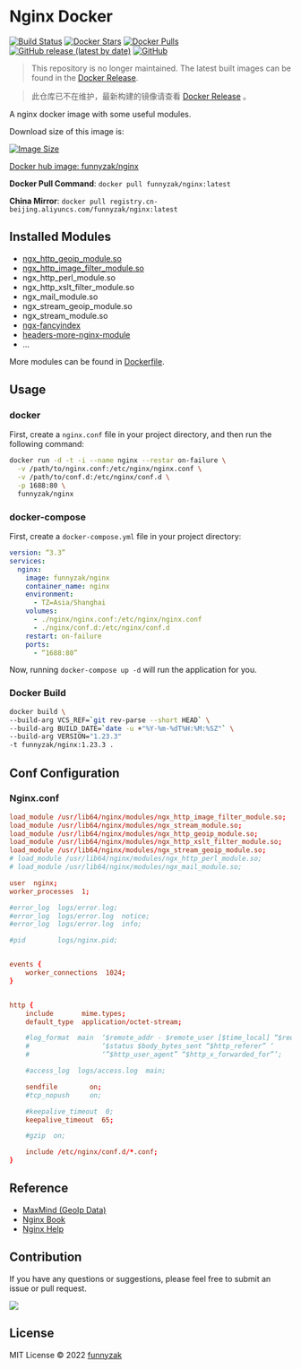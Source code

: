 # Nginx Docker

[![Build Status][build-status-image]][build-status]
[![Docker Stars][docker-star-image]][docker-hub-url]
[![Docker Pulls][docker-pull-image]][docker-hub-url]
[![GitHub release (latest by date)][latest-release]][repository-url]
[![GitHub][license-image]][repository-url]

> This repository is no longer maintained. The latest built images can be found in the [Docker Release](https://github.com/funnyzak/docker-release/tree/main/Docker/nginx).

> 此仓库已不在维护，最新构建的镜像请查看 [Docker Release](https://github.com/funnyzak/docker-release/tree/main/Docker/nginx) 。




A nginx docker image with some useful modules.

Download size of this image is:

[![Image Size][docker-image-size]][docker-hub-url]

[Docker hub image: funnyzak/nginx][docker-hub-url]

**Docker Pull Command**: `docker pull funnyzak/nginx:latest`

**China Mirror**: `docker pull registry.cn-beijing.aliyuncs.com/funnyzak/nginx:latest`

## Installed Modules

- [ngx_http_geoip_module.so](https://nginx.org/en/docs/http/ngx_http_geoip_module.html)
- [ngx_http_image_filter_module.so](https://nginx.org/en/docs/http/ngx_http_image_filter_module.html)
- ngx_http_perl_module.so
- ngx_http_xslt_filter_module.so
- ngx_mail_module.so
- ngx_stream_geoip_module.so
- ngx_stream_module.so
- [ngx-fancyindex](https://github.com/aperezdc/ngx-fancyindex)
- [headers-more-nginx-module](https://github.com/openresty/headers-more-nginx-module)
- ...

More modules can be found in [Dockerfile](https://github.com/funnyzak/nginx-docker/blob/main/Dockerfile).

## Usage

### docker

First, create a `nginx.conf` file in your project directory, and then run the following command:

```bash
docker run -d -t -i --name nginx --restar on-failure \
  -v /path/to/nginx.conf:/etc/nginx/nginx.conf \
  -v /path/to/conf.d:/etc/nginx/conf.d \
  -p 1688:80 \
  funnyzak/nginx
```

### docker-compose

First, create a `docker-compose.yml` file in your project directory:

```yaml
version: “3.3”
services:
  nginx:
    image: funnyzak/nginx
    container_name: nginx
    environment:
      - TZ=Asia/Shanghai
    volumes:
      - ./nginx/nginx.conf:/etc/nginx/nginx.conf
      - ./nginx/conf.d:/etc/nginx/conf.d
    restart: on-failure
    ports:
      - “1688:80” 
```

Now, running `docker-compose up -d` will run the application for you.

### Docker Build

```bash
docker build \
--build-arg VCS_REF=`git rev-parse --short HEAD` \
--build-arg BUILD_DATE=`date -u +"%Y-%m-%dT%H:%M:%SZ"` \
--build-arg VERSION="1.23.3"
-t funnyzak/nginx:1.23.3 .
```

## Conf Configuration

### Nginx.conf

```conf
load_module /usr/lib64/nginx/modules/ngx_http_image_filter_module.so;
load_module /usr/lib64/nginx/modules/ngx_stream_module.so;
load_module /usr/lib64/nginx/modules/ngx_http_geoip_module.so;
load_module /usr/lib64/nginx/modules/ngx_http_xslt_filter_module.so;
load_module /usr/lib64/nginx/modules/ngx_stream_geoip_module.so;
# load_module /usr/lib64/nginx/modules/ngx_http_perl_module.so;
# load_module /usr/lib64/nginx/modules/ngx_mail_module.so;

user  nginx;
worker_processes  1;

#error_log  logs/error.log;
#error_log  logs/error.log  notice;
#error_log  logs/error.log  info;

#pid        logs/nginx.pid;


events {
    worker_connections  1024;
}


http {
    include       mime.types;
    default_type  application/octet-stream;

    #log_format  main  ‘$remote_addr - $remote_user [$time_local] “$request” ‘
    #                  ‘$status $body_bytes_sent “$http_referer” ‘
    #                  ‘”$http_user_agent” “$http_x_forwarded_for”’;

    #access_log  logs/access.log  main;

    sendfile        on;
    #tcp_nopush     on;

    #keepalive_timeout  0;
    keepalive_timeout  65;

    #gzip  on;

    include /etc/nginx/conf.d/*.conf;
}
```

## Reference

- [MaxMind (GeoIp Data)](https://www.maxmind.com/en/accounts/288367/geoip/downloads)
- [Nginx Book](https://ericrap.notion.site/Nginx-1c32ea493c134c36977d8fbd14226079)
- [Nginx Help](https://docs.nginx.com/)

## Contribution

If you have any questions or suggestions, please feel free to submit an issue or pull request.

<a href="https://github.com/funnyzak/vue-starter/graphs/contributors">
  <img src="https://contrib.rocks/image?repo=funnyzak/nginx-docker" />
</a>

## License

MIT License © 2022 [funnyzak](https://github.com/funnyzak)

[build-status-image]: https://github.com/funnyzak/nginx-docker/actions/workflows/build.yml/badge.svg
[build-status]: https://github.com/funnyzak/nginx-docker/actions
[repository-url]: https://github.com/funnyzak/nginx-docker
[license-image]: https://img.shields.io/github/license/funnyzak/nginx-docker?style=flat-square&logo=github&logoColor=white&label=license
[latest-release]: https://img.shields.io/github/v/release/funnyzak/nginx-docker
[docker-star-image]: https://img.shields.io/docker/stars/funnyzak/nginx.svg?style=flat-square
[docker-pull-image]: https://img.shields.io/docker/pulls/funnyzak/nginx.svg?style=flat-square
[docker-image-size]: https://img.shields.io/docker/image-size/funnyzak/nginx
[docker-hub-url]: https://hub.docker.com/r/funnyzak/nginx
